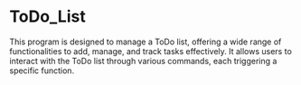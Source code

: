 # ToDo_List
This program is designed to manage a ToDo list, offering a wide range of functionalities to add, manage, and track tasks effectively. It allows users to interact with the ToDo list through various commands, each triggering a specific function.
